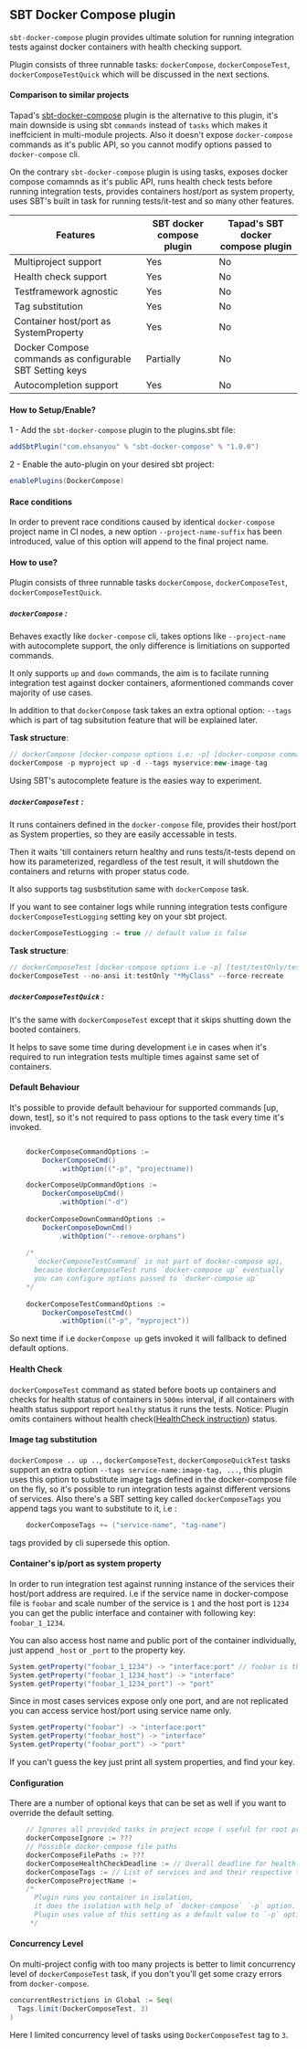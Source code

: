 ## SBT Docker Compose plugin

`sbt-docker-compose` plugin provides ultimate solution for running integration tests against docker containers with health checking support.

Plugin consists of three runnable tasks: `dockerCompose`, `dockerComposeTest`, `dockerComposeTestQuick` which will be discussed in the next sections.

#### Comparison to similar projects

Tapad's [sbt-docker-compose](https://github.com/Tapad/sbt-docker-compose) plugin is the alternative to this plugin, it's main downside is using sbt `commands` instead of `tasks` which makes it ineffcicient in multi-module projects.
Also it doesn't expose `docker-compose` commands as it's public API, so you cannot modify options passed to `docker-compose` cli.

On the contrary `sbt-docker-compose` plugin is using tasks, exposes docker compose comamnds as it's public API, runs health check tests before running integration tests, provides containers host/port as system property, uses SBT's built in task for running tests/it-test and so many other features.

| Features                                                 | SBT docker compose plugin | Tapad's SBT docker compose plugin |
|----------------------------------------------------------|---------------------------|-----------------------------------|
| Multiproject support                                     | Yes                       | No                                |
| Health check support                                     | Yes                       | No                                |
| Testframework agnostic                                   | Yes                       | No                                |
| Tag substitution                                         | Yes                       | No                                |
| Container host/port as SystemProperty                    | Yes                       | No                                |
| Docker Compose commands as configurable SBT Setting keys | Partially                 | No                                |
| Autocompletion support                                   | Yes                       | No                                |

#### How to Setup/Enable?

1 - Add the `sbt-docker-compose` plugin to the plugins.sbt file:
```scala
addSbtPlugin("com.ehsanyou" % "sbt-docker-compose" % "1.0.0")
```
2 - Enable the auto-plugin on your desired sbt project:
```scala
enablePlugins(DockerCompose)
```

#### Race conditions

In order to prevent race conditions caused by identical `docker-compose` project name in CI nodes, a new option `--project-name-suffix` has been introduced, value of this option will append to the final project name.

#### How to use?

Plugin consists of three runnable tasks `dockerCompose`, `dockerComposeTest`, `dockerComposeTestQuick`.

##### `dockerCompose` :

Behaves exactly like `docker-compose` cli, takes options like `--project-name` with autocomplete support, the only difference is limitiations on supported commands.

It only supports `up` and `down` commands, the aim is to facilate running integration test against docker containers, aformentioned commands cover majority of use cases.

In addition to that `dockerCompose` task takes an extra optional option: `--tags` which is part of tag subsitution feature that will be explained later.

**Task structure**:
```sbt
// dockerCompose [docker-compose options i.e: -p] [docker-compose commands [up, down]] [docker-compose commands options]
dockerCompose -p myproject up -d --tags myservice:new-image-tag
```
Using SBT's autocomplete feature is the easies way to experiment.

##### `dockerComposeTest` :

It runs containers defined in the `docker-compose` file, provides their host/port as System properties, so they are easily accessable in tests.

Then it waits 'till containers return healthy and runs tests/it-tests depend on how its parameterized, regardless of the test result, it will shutdown the containers and returns with proper status code.

It also supports tag susbstitution same with `dockerCompose` task.

If you want to see container logs while running integration tests configure `dockerComposeTestLogging` setting key on your sbt project.

```sbt
dockerComposeTestLogging := true // default value is false
```

**Task structure**:
```sbt
// dockerComposeTest [docker-compose options i.e -p] [test/testOnly/testQuick/it:test,...] [docker-compose up command options: i.e --force-recreate]
dockerComposeTest --no-ansi it:testOnly "*MyClass" --force-recreate
```

##### `dockerComposeTestQuick` :

It's the same with `dockerComposeTest` except that it skips shutting down the booted containers.

It helps to save some time during development i.e in cases when it's required to run integration tests multiple times against same set of containers.

#### Default Behaviour

It's possible to provide default behaviour for supported commands [up, down, test], so it's not required to pass options to the task every time it's invoked.

```sbt

    dockerComposeCommandOptions :=
        DockerComposeCmd()
            .withOption(("-p", "projectname))

    dockerComposeUpCommandOptions := 
        DockerComposeUpCmd()
            .withOption("-d")
            
    dockerComposeDownCommandOptions := 
        DockerComposeDownCmd()
            .withOption("--remove-orphans")
            
    /* 
      `dockerComposeTestCommand` is not part of docker-compose api,
      because dockerComposeTest runs `docker-compose up` eventually 
      you can configure options passed to `docker-compose up`
    */
    
    dockerComposeTestCommandOptions := 
        DockerComposeTestCmd()
            .withOption(("-p", "myproject"))

```

So next time if i.e `dockerCompose up` gets invoked it will fallback to defined default options.

#### Health Check

`dockerComposeTest` command as stated before boots up containers and checks for health status of containers in `500ms` interval, if all containers with health status support report `healthy` status it runs the tests.
Notice: Plugin omits containers without health check([HealthCheck instruction](https://docs.docker.com/engine/reference/builder/#healthcheck)) status.

#### Image tag substitution

`dockerCompose .. up ..`, `dockerComposeTest`, `dockerComposeQuickTest` tasks support an extra option `--tags service-name:image-tag, ...`, this plugin uses this option to substitute image tags defined in the docker-compose file on the fly, so it's possible to run integration tests against different versions of services.
Also there's a SBT setting key called `dockerComposeTags` you append tags you want to substitute to it, i.e :
```sbt
    dockerComposeTags += ("service-name", "tag-name")
```
tags provided by cli supersede this option.

#### Container's ip/port as system property

In order to run integration test against running instance of the services their host/port address are required.
i.e if the service name in docker-compose file is `foobar` and scale number of the service is `1` and the host port is `1234` you can get the public interface and container with following key:
`foobar_1_1234`.

You can also access host name and public port of the container individually, just append `_host` or `_port` to the property key.

```scala
System.getProperty("foobar_1_1234") -> "interface:port" // foobar is the service name defined in docker-compose file, 1 is scale number and 1234 is host port of the container
System.getProperty("foobar_1_1234_host") -> "interface"
System.getProperty("foobar_1_1234_port") -> "port"
```

Since in most cases services expose only one port, and are not replicated you can access service host/port using service name only.

```scala
System.getProperty("foobar") -> "interface:port"
System.getProperty("foobar_host") -> "interface"
System.getProperty("foobar_port") -> "port"
```

If you can't guess the key just print all system properties, and find your key.


#### Configuration

There are a number of optional keys that can be set as well if you want to override the default setting.
```scala
    // Ignores all provided tasks in project scope ( useful for root projects in multi-project configuration )"
    dockerComposeIgnore := ???
    // Possible docker-compose file paths 
    dockerComposeFilePaths := ???
    dockerComposeHealthCheckDeadline := // Overall deadline for health-checking
    dockerComposeTags := // List of services and and their respective tag you'd like to override, --tags option in cli will supersede tags defined in this setting key.
    dockerComposeProjectName := 
    /* 
      Plugin runs you container in isolation,
      it does the isolation with help of `docker-compose` `-p` option.
      Plugin uses value of this setting as a default value to `-p` option.
     */

``` 

#### Concurrency Level

On multi-project config with too many projects is better to limit concurrency level of `dockerComposeTest` task, if you don't you'll get some crazy errors from `docker-compose`.

```scala
concurrentRestrictions in Global := Seq(
  Tags.limit(DockerComposeTest, 3)
)
```

Here I limited concurrency level of tasks using `DockerComposeTest` tag to `3`.

